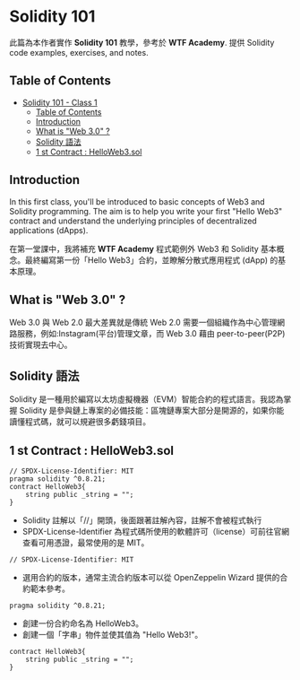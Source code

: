 # Solidity 101

此篇為本作者實作 **Solidity 101** 教學，參考於 **WTF Academy**. 提供 Solidity code examples, exercises, and notes.  

## Table of Contents

- [Solidity 101 - Class 1](#solidity-101)
  - [Table of Contents](#table-of-contents)
  - [Introduction](#introduction)
  - [What is "Web 3.0" ?](#what-is-web-30-)
  - [Solidity 語法](#solidity-語法)
  - [1 st Contract : HelloWeb3.sol](#1-st-contract--helloweb3sol)


## Introduction

In this first class, you'll be introduced to basic concepts of Web3 and Solidity programming. The aim is to help you write your first "Hello Web3" contract and understand the underlying principles of decentralized applications (dApps).

在第一堂課中，我將補充 **WTF Academy** 程式範例外 Web3 和 Solidity 基本概念。最終編寫第一份「Hello Web3」合約，並瞭解分散式應用程式 (dApp) 的基本原理。

## What is "Web 3.0" ?

Web 3.0 與 Web 2.0 最大差異就是傳統 Web 2.0 需要一個組織作為中心管理網路服務，例如:Instagram(平台)管理文章，而 Web 3.0 藉由 peer-to-peer(P2P) 技術實現去中心。

## Solidity 語法
Solidity 是一種用於編寫以太坊虛擬機器（EVM）智能合約的程式語言。我認為掌握 Solidity 是參與鏈上專案的必備技能：區塊鏈專案大部分是開源的，如果你能讀懂程式碼，就可以規避很多虧錢項目。


## 1 st Contract : HelloWeb3.sol

```sol
// SPDX-License-Identifier: MIT
pragma solidity ^0.8.21;
contract HelloWeb3{
    string public _string = "";
}
```
- Solidity 註解以「//」開頭，後面跟著註解內容，註解不會被程式執行
- SPDX-License-Identifier 為程式碼所使用的軟體許可（license）可前往官網查看可用憑證，最常使用的是 MIT。
  


```sol  
// SPDX-License-Identifier: MIT
```


- 選用合約的版本，通常主流合約版本可以從 OpenZeppelin Wizard 提供的合約範本參考。
  
```sol 
pragma solidity ^0.8.21;
```
- 創建一份合約命名為 HelloWeb3。
- 創建一個「字串」物件並使其值為 "Hello Web3!"。

```sol
contract HelloWeb3{
    string public _string = "";
}
```
